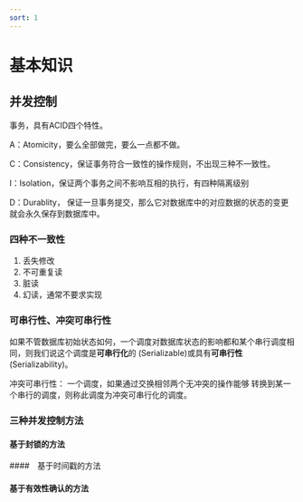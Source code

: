 ```yaml
---
sort: 1
---
```


# 基本知识

## 并发控制

事务，具有ACID四个特性。

A：Atomicity，要么全部做完，要么一点都不做。

C：Consistency，保证事务符合一致性的操作规则，不出现三种不一致性。

I：Isolation，保证两个事务之间不影响互相的执行，有四种隔离级别

D：Durablity， 保证一旦事务提交，那么它对数据库中的对应数据的状态的变更就会永久保存到数据库中。



### 四种不一致性

1. 丢失修改
2. 不可重复读
3. 脏读
4. 幻读，通常不要求实现



### 可串行性、冲突可串行性

如果不管数据库初始状态如何，一个调度对数据库状态的影响都和某个串行调度相同，则我们说这个调度是**可串行化**的 (Serializable)或具有**可串行性**(Serializability)。

冲突可串行性： 一个调度，如果通过交换相邻两个无冲突的操作能够 转换到某一个串行的调度，则称此调度为冲突可串行化的调度。

### 三种并发控制方法

#### 基于封锁的方法

####　基于时间戳的方法

#### 基于有效性确认的方法